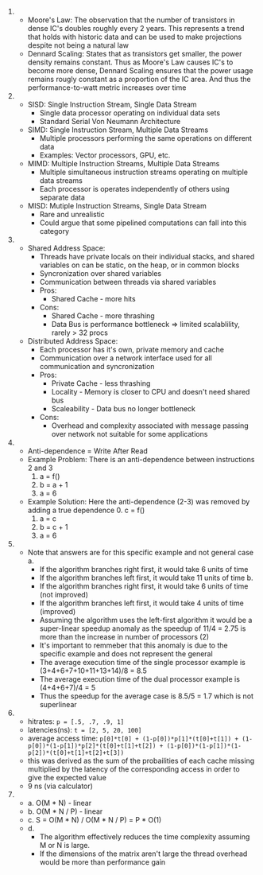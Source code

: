 1. 
	- Moore's Law: The observation that the number of transistors in dense IC's doubles roughly every 2 years. This represents a trend that holds with historic data and can be used to make projections despite not being a natural law
	- Dennard Scaling: States that as transistors get smaller, the power density remains constant. Thus as Moore's Law causes IC's to become more dense, Dennard Scaling ensures that the power usage remains rougly constant as a proportion of the IC area. And thus the performance-to-watt metric increases over time

2.
	- SISD: Single Instruction Stream, Single Data Stream
		+ Single data processor operating on individual data sets
		+ Standard Serial Von Neumann Architecture
	- SIMD: Single Instruction Stream, Multiple Data Streams
		+ Multiple processors performing the same operations on different data
		+ Examples: Vector processors, GPU, etc.
	- MIMD: Multiple Instruction Streams, Multiple Data Streams
		+ Multiple simultaneous instruction streams operating on multiple data streams
		+ Each processor is operates independently of others using separate data
	- MISD: Mutiple Instruction Streams, Single Data Stream
		+ Rare and unrealistic
		+ Could argue that some pipelined computations can fall into this category

3.
	- Shared Address Space:
		+ Threads have private locals on their individual stacks, and shared variables on can be static, on the heap, or in common blocks
		+ Syncronization over shared variables
		+ Communication between threads via shared variables
		+ Pros:
			* Shared Cache - more hits
		+ Cons:
			* Shared Cache - more thrashing
			* Data Bus is performance bottleneck => limited scalablility, rarely > 32 procs
	- Distributed Address Space:
		+ Each processor has it's own, private memory and cache
		+ Communication over a network interface used for all communication and syncronization
		+ Pros:
			* Private Cache - less thrashing
			* Locality - Memory is closer to CPU and doesn't need shared bus
			* Scaleability - Data bus no longer bottleneck
		+ Cons:
			* Overhead and complexity associated with message passing over network not suitable for some applications
			
4. 
	- Anti-dependence = Write After Read
	- Example Problem: There is an anti-dependence between instructions 2 and 3
		1. a = f()
		2. b = a + 1
		3. a = 6
	- Example Solution: Here the anti-dependence (2-3) was removed by adding a true dependence
		0. c = f()
		1. a = c
		2. b = c + 1
		3. a = 6

5.
	- Note that answers are for this specific example and not general case
	a.
		- If the algorithm branches right first, it would take 6 units of time
		- If the algorithm branches left first, it would take 11 units of time
	b. 
		- If the algorithm branches right first, it would take 6 units of time (not improved)
		- If the algorithm branches left first, it would take 4 units of time (improved)
		- Assuming the algorithm uses the left-first algorithm it would be a super-linear speedup anomaly as the speedup of 11/4 = 2.75 is more than the increase in number of processors (2)
		- It's important to remmeber that this anomaly is due to the specific example and does not represent the general
		- The average execution time of the single processor example is (3+4+6+7+10+11+13+14)/8 = 8.5
		- The average execution time of the dual processor example is (4+4+6+7)/4 = 5 
		- Thus the speedup for the average case is 8.5/5 = 1.7 which is not superlinear
6. 
	- hitrates: `p = [.5, .7, .9, 1]`
	- latencies(ns): `t = [2, 5, 20, 100]`
	- average access time: `p[0]*t[0] + (1-p[0])*p[1]*(t[0]+t[1]) + (1-p[0])*(1-p[1])*p[2]*(t[0]+t[1]+t[2]) + (1-p[0])*(1-p[1])*(1-p[2])*(t[0]+t[1]+t[2]+t[3])`
	- this was derived as the sum of the probailities of each cache missing multiplied by the latency of the corresponding access in order to give the expected value
	- 9 ns (via calculator)
	
7.
	- a. O(M * N) - linear
	- b. O(M * N / P) - linear
	- c. S = O(M * N) / O(M * N / P) = P * O(1)
	- d. 
		+ The algorithm effectively reduces the time complexity assuming M or N is large.
		+ If the dimensions of the matrix aren't large the thread overhead would be more than performance gain
